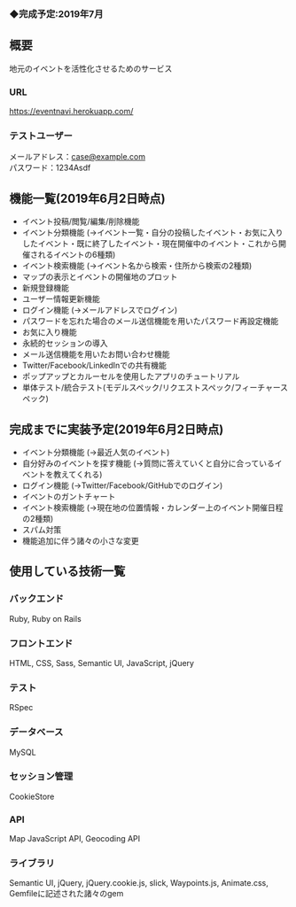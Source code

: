 ### ◆完成予定:2019年7月

## 概要
地元のイベントを活性化させるためのサービス
### URL
https://eventnavi.herokuapp.com/
### テストユーザー
メールアドレス：case@example.com  
パスワード：1234Asdf

## 機能一覧(2019年6月2日時点)
* イベント投稿/閲覧/編集/削除機能
* イベント分類機能
  (→イベント一覧・自分の投稿したイベント・お気に入りしたイベント・既に終了したイベント・現在開催中のイベント・これから開催されるイベントの6種類)
* イベント検索機能
  (→イベント名から検索・住所から検索の2種類)
* マップの表示とイベントの開催地のプロット
* 新規登録機能
* ユーザー情報更新機能
* ログイン機能
  (→メールアドレスでログイン)
* パスワードを忘れた場合のメール送信機能を用いたパスワード再設定機能
* お気に入り機能
* 永続的セッションの導入
* メール送信機能を用いたお問い合わせ機能
* Twitter/Facebook/LinkedInでの共有機能
* ポップアップとカルーセルを使用したアプリのチュートリアル
* 単体テスト/統合テスト(モデルスペック/リクエストスペック/フィーチャースペック)

## 完成までに実装予定(2019年6月2日時点)
* イベント分類機能
  (→最近人気のイベント)
* 自分好みのイベントを探す機能
  (→質問に答えていくと自分に合っているイベントを教えてくれる)
* ログイン機能
  (→Twitter/Facebook/GitHubでのログイン)
* イベントのガントチャート
* イベント検索機能
  (→現在地の位置情報・カレンダー上のイベント開催日程の2種類)
* スパム対策
* 機能追加に伴う諸々の小さな変更

## 使用している技術一覧
### バックエンド
Ruby, Ruby on Rails
### フロントエンド
HTML, CSS, Sass, Semantic UI, JavaScript, jQuery
### テスト
RSpec
### データベース
MySQL
### セッション管理
CookieStore
### API
Map JavaScript API, Geocoding API
### ライブラリ
Semantic UI, jQuery, jQuery.cookie.js, slick, Waypoints.js, Animate.css, Gemfileに記述された諸々のgem
